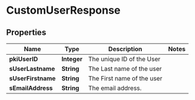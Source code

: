 

# CustomUserResponse

## Properties

Name | Type | Description | Notes
------------ | ------------- | ------------- | -------------
**pkiUserID** | **Integer** | The unique ID of the User | 
**sUserLastname** | **String** | The Last name of the user | 
**sUserFirstname** | **String** | The First name of the user | 
**sEmailAddress** | **String** | The email address. | 




